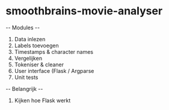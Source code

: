 # smoothbrains-movie-analyser

-- Modules --
1. Data inlezen
2. Labels toevoegen
3. Timestamps & character names
4. Vergelijken
5. Tokeniser & cleaner
6. User interface (Flask / Argparse
7. Unit tests

-- Belangrijk --
1. Kijken hoe Flask werkt

